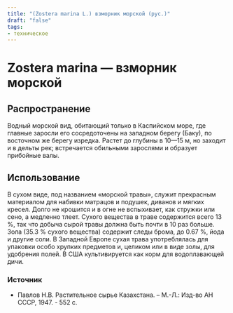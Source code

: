 ```yaml
---
title: "(Zostera marina L.) взморник морской (рус.)"
draft: "false"
tags:
- техническое
--- 
```

# Zostera marina — взморник морской 
## Распространение
Водный морской вид, обитающий только в Каспийском море, где главные заросли его сосредоточены на западном берегу (Баку), по восточном же берегу изредка. Растет до глубины в 10—15 м, но заходит и в дельты рек; встречается обильными зарослями и образует прибойные валы. 
## Использование
В сухом виде, под названием «морской травы», служит прекрасным материалом для набивки матрацов и подушек, диванов и мягких кресел. Долго не крошится и в огне не вспыхивает, как стружки или сено, а медленно тлеет. Сухого вещества в траве содержится всего 13 %, так что добыча сырой травы должна быть почти в 10 раз больше. Зола (35.3 % сухого вещества) содержит следы брома, до 0.67 %, йода и другие соли. В Западной Европе сухая трава употреблялась для упаковки особо хрупких предметов и, целиком или в виде золы, для удобрения полей. В США культивируется как корм для водоплавающей дичи. 

### Источник
* Павлов Н.В. Растительное сырье Казахстана. – М.-Л.: Изд-во АН СССР, 1947. - 552 с.
